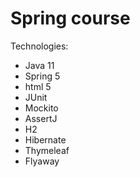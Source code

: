 # Spring course
Technologies: 
- Java 11
- Spring 5
- html 5
- JUnit
- Mockito
- AssertJ
- H2
- Hibernate
- Thymeleaf
- Flyaway

